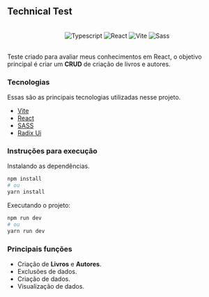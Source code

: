 ## Technical Test

<div align="center">
  </br>
    <img alt="Typescript" src="https://img.shields.io/badge/TypeScript-007ACC?style=for-the-badge&logo=typescript&logoColor=white">
    <img alt="React" src="https://img.shields.io/badge/react-007ACC?style=for-the-badge&logo=react&logoColor=white">
    <img alt="Vite" src="https://img.shields.io/badge/vite-F0DA0F?style=for-the-badge&logo=vite&logoColor=white">
    <img alt="Sass" src="https://img.shields.io/badge/sass-EC0FF0?style=for-the-badge&logo=sass&logoColor=white">
  </br>
</div></br>

Teste criado para avaliar meus conhecimentos em React, o objetivo principal é criar um **CRUD** de criação de livros e autores.

### Tecnologias

Essas são as principais tecnologias utilizadas nesse projeto.

- [Vite](https://vitejs.dev/)
- [React](https://react.dev/)
- [SASS](https://sass-lang.com/)
- [Radix Ui](https://www.radix-ui.com/)

### Instruções para execução

Instalando as dependências.

```bash
npm install
# ou
yarn install
```

Executando o projeto:

```bash
npm run dev
# ou
yarn run dev
```

### Principais funções

- Criação de **Livros** e **Autores**.
- Exclusões de dados.
- Criação de dados.
- Visualização de dados.
